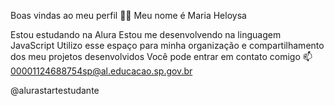 Boas vindas ao meu perfil 💙💙
Meu nome é Maria Heloysa 

Estou estudando na Alura
Estou me desenvolvendo na linguagem JavaScript
Utilizo esse espaço para minha organização e compartilhamento dos meu projetos desenvolvidos
Você pode entrar em contato comigo 📫
00001124688754sp@al.educacao.sp.gov.br

@alurastartestudante

